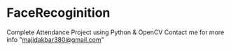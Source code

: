 # FaceRecoginition
Complete Attendance Project using Python & OpenCV
Contact me for more info "majidakbar380@gmail.com"
